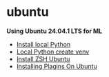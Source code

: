 # ubuntu
**Using Ubuntu 24.04.1 LTS for ML**
- [Install local Python](https://github.com/AndriiVasylenkoML/ubuntu/blob/main/install_local_python.md)
- [Local Python create venv](https://github.com/AndriiVasylenkoML/ubuntu/blob/main/local_python_create_venv.md)
- [Install ZSH Ubuntu](https://github.com/AndriiVasylenkoML/ubuntu/blob/main/install_zsh_ubuntu.md)
- [Installing Plagins On Ubuntu](https://github.com/AndriiVasylenkoML/ubuntu/blob/main/installing_plagins_on_ubuntu.md)
